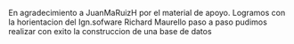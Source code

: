 En agradecimiento a JuanMaRuizH por el material de apoyo. Logramos con la horientacion del Ign.sofware Richard Maurello paso a paso pudimos realizar con exito la construccion de una base de datos
